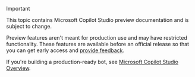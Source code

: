> [!IMPORTANT]
> This topic contains Microsoft Copilot Studio preview documentation and is subject to change.
>
> Preview features aren't meant for production use and may have restricted functionality. These features are available before an official release so that you can get early access and [provide feedback](https://powerusers.microsoft.com/t5/Forums/ct-p/pva_forums).
>
> If you're building a production-ready bot, see [Microsoft Copilot Studio Overview](../fundamentals-what-is-power-virtual-agents.md).